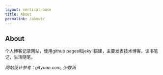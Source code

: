 ```yaml
---
layout: vertical-base
title: About
permalink: /about/
---
```


## About

个人博客记录网站，使用github pages和jekyll搭建，主要发表技术博客，读书笔记，生活随笔。


*网站设计参考：gityuan.com, 少数派*
